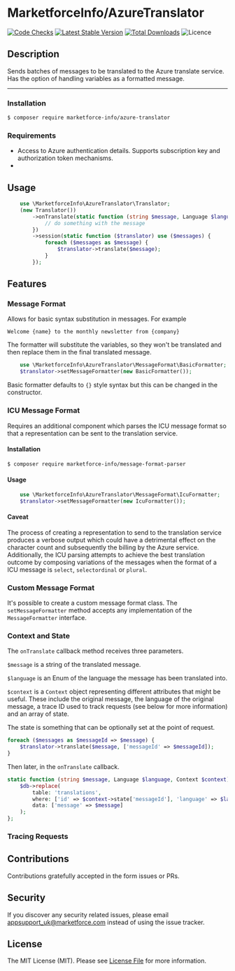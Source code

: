 # MarketforceInfo/AzureTranslator

[![Code Checks](https://img.shields.io/github/actions/workflow/status/marketforce-info/azure-translator/code-checks.yml?branch=main&logo=github)](https://github.com/marketforce-info/azure-translator/actions/workflows/code-checks.yml)
[![Latest Stable Version](https://img.shields.io/github/v/release/marketforce-info/azure-translator?logo=packagist)](https://github.com/marketforce-info/azure-translator/releases)
[![Total Downloads](https://img.shields.io/packagist/dt/marketforce-info/azure-translator?logo=packagist)](https://packagist.org/packages/marketforce-info/azure-translator)
![Licence](https://img.shields.io/github/license/marketforce-info/azure-translator.svg)

## Description
Sends batches of messages to be translated to the Azure translate service. Has the option of handling variables as a
formatted message.

---

### Installation

```bash
$ composer require marketforce-info/azure-translator
```

### Requirements

* Access to Azure authentication details. Supports subscription key and authorization token mechanisms.
*

## Usage

```php
    use \MarketforceInfo\AzureTranslator\Translator;
    (new Translator())
        ->onTranslate(static function (string $message, Language $language, Context $context) {
            // do something with the message
        })
        ->session(static function ($translator) use ($messages) {
            foreach ($messages as $message) {
                $translator->translate($message);
            }
        });
```

## Features

### Message Format

Allows for basic syntax substitution in messages. For example

```text
Welcome {name} to the monthly newsletter from {company}
```

The formatter will substitute the variables, so they won't be translated and then replace them in the final translated
message.

```php
    use \MarketforceInfo\AzureTranslator\MessageFormat\BasicFormatter;
    $translator->setMessageFormatter(new BasicFormatter());
```

Basic formatter defaults to `{}` style syntax but this can be changed in the constructor.

### ICU Message Format

Requires an additional component which parses the ICU message format so that a representation can be sent to the
translation service.

#### Installation

```bash
$ composer require marketforce-info/message-format-parser
```

#### Usage

```php
    use \MarketforceInfo\AzureTranslator\MessageFormat\IcuFormatter;
    $translator->setMessageFormatter(new IcuFormatter());
```

#### Caveat

The process of creating a representation to send to the translation service produces a verbose output which
could have a detrimental effect on the character count and subsequently the billing by the Azure service. Additionally,
the ICU parsing attempts to achieve the best translation outcome by composing variations of the messages when the
format of a ICU message is `select`, `selectordinal` or `plural`.

### Custom Message Format

It's possible to create a custom message format class. The `setMessageFormatter` method accepts any implementation of
the `MessageFormatter` interface.

### Context and State

The `onTranslate` callback method receives three parameters.

`$message` is a string of the translated message.

`$language` is an Enum of the language the message has been translated into.

`$context` is a `Context` object representing different attributes that might be useful. These include the original
message, the language of the original message, a trace ID used to track requests (see below for more information) and
an array of state.

The state is something that can be optionally set at the point of request.

```php
foreach ($messages as $messageId => $message) {
    $translator->translate($message, ['messageId' => $messageId]);
}
```

Then later, in the `onTranslate` callback.

```php
static function (string $message, Language $language, Context $context) use ($db) {
    $db->replace(
        table: 'translations',
        where: ['id' => $context->state['messageId'], 'language' => $language->value],
        data: ['message' => $message]
    );
};
```

### Tracing Requests

## Contributions

Contributions gratefully accepted in the form issues or PRs.

## Security

If you discover any security related issues, please email appsupport_uk@marketforce.com instead of using the issue tracker.

## License

The MIT License (MIT). Please see [License File](LICENSE) for more information.

